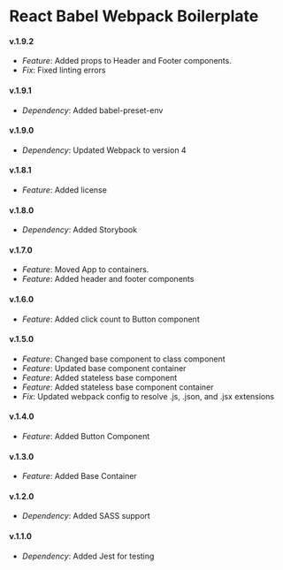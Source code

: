 # React Babel Webpack Boilerplate

#### v.1.9.2
* *Feature*: Added props to Header and Footer components.
* *Fix*: Fixed linting errors

#### v.1.9.1
* *Dependency*: Added babel-preset-env

#### v.1.9.0
* *Dependency*: Updated Webpack to version 4

#### v.1.8.1
* *Feature*: Added license 

#### v.1.8.0
* *Dependency*: Added Storybook

#### v.1.7.0
* *Feature*: Moved App to containers.
* *Feature*: Added header and footer components

#### v.1.6.0
* *Feature*: Added click count to Button component

#### v.1.5.0
* *Feature*: Changed base component to class component
* *Feature*: Updated base component container
* *Feature*: Added stateless base component
* *Feature*: Added stateless base component container
* *Fix*: Updated webpack config to resolve .js, .json, and .jsx extensions

#### v.1.4.0
* *Feature*: Added Button Component

#### v.1.3.0
* *Feature*: Added Base Container

#### v.1.2.0
* *Dependency*: Added SASS support

#### v.1.1.0
* *Dependency*: Added Jest for testing
